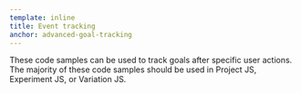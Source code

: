 ```yaml
---
template: inline
title: Event tracking
anchor: advanced-goal-tracking
---
```

These code samples can be used to track goals after specific user actions. The majority of these code samples should be used in Project JS, Experiment JS, or Variation JS.
